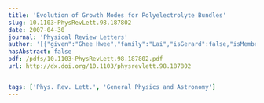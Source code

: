 ```yaml
---
title: 'Evolution of Growth Modes for Polyelectrolyte Bundles'
slug: 10.1103~PhysRevLett.98.187802
date: 2007-04-30
journal: 'Physical Review Letters'
author: '[{"given":"Ghee Hwee","family":"Lai","isGerard":false,"isMember":true,"isFirst":false,"isCorresponding":false},{"given":"Rob","family":"Coridan","isGerard":false,"isMember":false,"isFirst":false,"isCorresponding":false},{"given":"Olena V.","family":"Zribi","isGerard":false,"isMember":false,"isFirst":false,"isCorresponding":false},{"given":"Ramin","family":"Golestanian","isGerard":false,"isMember":false,"isFirst":false,"isCorresponding":false},{"given":"Gerard C. L.","family":"Wong","isGerard":true,"isMember":true,"isFirst":false,"isCorresponding":false}]'
hasAbstract: false
pdf: /pdfs/10.1103~PhysRevLett.98.187802.pdf
url: http://dx.doi.org/10.1103/physrevlett.98.187802


tags: ['Phys. Rev. Lett.', 'General Physics and Astronomy']
---
```

<!--truncate-->